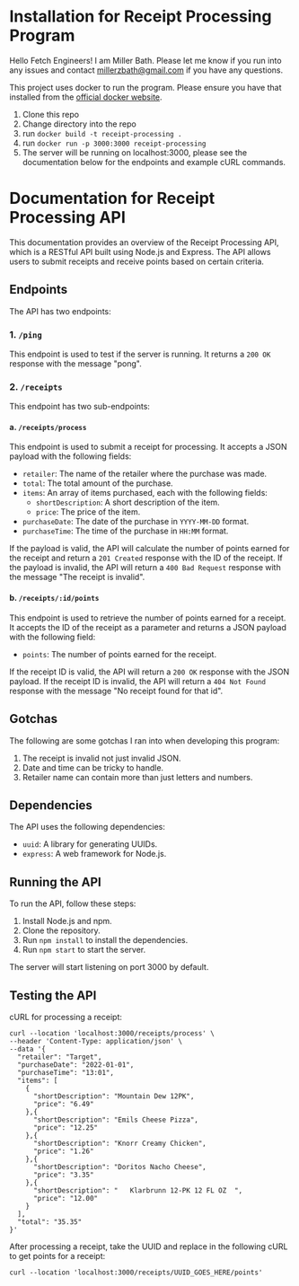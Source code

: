 # Installation for Receipt Processing Program

Hello Fetch Engineers! I am Miller Bath. Please let me know if you run into any issues and contact millerzbath@gmail.com if you have any questions.

This project uses docker to run the program. Please ensure you have that installed from the [official docker website](https://www.docker.com/products/docker-desktop).
1. Clone this repo
2. Change directory into the repo
3. run `docker build -t receipt-processing .`
4. run `docker run -p 3000:3000 receipt-processing`
5. The server will be running on localhost:3000, please see the documentation below for the endpoints and example cURL commands.

# Documentation for Receipt Processing API

This documentation provides an overview of the Receipt Processing API, which is a RESTful API built using Node.js and Express. The API allows users to submit receipts and receive points based on certain criteria. 

## Endpoints

The API has two endpoints:

### 1. `/ping`

This endpoint is used to test if the server is running. It returns a `200 OK` response with the message "pong".

### 2. `/receipts`

This endpoint has two sub-endpoints:

#### a. `/receipts/process`

This endpoint is used to submit a receipt for processing. It accepts a JSON payload with the following fields:

- `retailer`: The name of the retailer where the purchase was made.
- `total`: The total amount of the purchase.
- `items`: An array of items purchased, each with the following fields:
  - `shortDescription`: A short description of the item.
  - `price`: The price of the item.
- `purchaseDate`: The date of the purchase in `YYYY-MM-DD` format.
- `purchaseTime`: The time of the purchase in `HH:MM` format.

If the payload is valid, the API will calculate the number of points earned for the receipt and return a `201 Created` response with the ID of the receipt. If the payload is invalid, the API will return a `400 Bad Request` response with the message "The receipt is invalid".

#### b. `/receipts/:id/points`

This endpoint is used to retrieve the number of points earned for a receipt. It accepts the ID of the receipt as a parameter and returns a JSON payload with the following field:

- `points`: The number of points earned for the receipt.

If the receipt ID is valid, the API will return a `200 OK` response with the JSON payload. If the receipt ID is invalid, the API will return a `404 Not Found` response with the message "No receipt found for that id".

## Gotchas

The following are some gotchas I ran into when developing this program:

1. The receipt is invalid not just invalid JSON.
2. Date and time can be tricky to handle.
3. Retailer name can contain more than just letters and numbers.

## Dependencies

The API uses the following dependencies:

- `uuid`: A library for generating UUIDs.
- `express`: A web framework for Node.js.

## Running the API

To run the API, follow these steps:

1. Install Node.js and npm.
2. Clone the repository.
3. Run `npm install` to install the dependencies.
4. Run `npm start` to start the server.

The server will start listening on port 3000 by default.

## Testing the API

cURL for processing a receipt:
```
curl --location 'localhost:3000/receipts/process' \
--header 'Content-Type: application/json' \
--data '{
  "retailer": "Target",
  "purchaseDate": "2022-01-01",
  "purchaseTime": "13:01",
  "items": [
    {
      "shortDescription": "Mountain Dew 12PK",
      "price": "6.49"
    },{
      "shortDescription": "Emils Cheese Pizza",
      "price": "12.25"
    },{
      "shortDescription": "Knorr Creamy Chicken",
      "price": "1.26"
    },{
      "shortDescription": "Doritos Nacho Cheese",
      "price": "3.35"
    },{
      "shortDescription": "   Klarbrunn 12-PK 12 FL OZ  ",
      "price": "12.00"
    }
  ],
  "total": "35.35"
}'
```

After processing a receipt, take the UUID and replace in the following cURL to get points for a receipt:
```
curl --location 'localhost:3000/receipts/UUID_GOES_HERE/points'
```